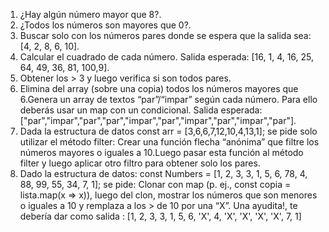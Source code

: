1. ¿Hay algún número mayor que 8?.
2. ¿Todos los números son mayores que 0?.
3. Buscar solo con los números pares donde se espera que la salida sea: [4, 2, 8, 6, 10].
4. Calcular el cuadrado de cada número. Salida esperada: [16, 1, 4, 16, 25, 64, 49, 36, 81, 100,9].
5. Obtener los > 3 y luego verifica si son todos pares.
6. Elimina del array (sobre una copia) todos los números mayores que 6.Genera un array de textos “par”/“impar” según cada número. Para ello deberás usar un map con un condicional. Salida esperada: ["par","impar","par","par","impar","par","impar","par","impar","par"].
7. Dada la estructura de datos const arr = [3,6,6,7,12,10,4,13,1]; se pide solo utilizar el método filter: Crear una función flecha “anónima” que filtre los números mayores o iguales a 10.Luego pasar esta función al método filter y luego aplicar otro filtro para obtener solo los pares.
8. Dado la estructura de datos: const Numbers = [1, 2, 3, 3, 1, 5, 6, 78, 4, 88, 99, 55, 34, 7, 1]; se pide: Clonar con map (p. ej., const copia = lista.map(x => x)), luego del clon, mostrar los números que son menores o iguales a 10 y remplaza a los > de 10 por una “X”. Una ayudita!, te debería dar como salida : [1, 2, 3, 3, 1, 5, 6, 'X', 4, 'X', 'X', 'X', 'X', 7, 1]
